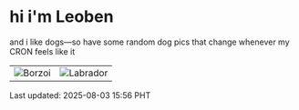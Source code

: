 # hi i'm Leoben

and i like dogs—so have some random dog pics that change whenever my CRON feels like it

|  |  |
|--------|----------|
| ![Borzoi](https://random-dog-vercel.vercel.app/api/random-borzoi?v=1754207780) | ![Labrador](https://random-dog-vercel.vercel.app/api/random-labrador?v=1754207780) |

Last updated: 2025-08-03 15:56 PHT
